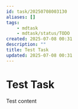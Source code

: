 ```yaml
---
id: task/20250708003130
aliases: []
tags:
    - mdtask
    - mdtask/status/TODO
created: 2025-07-08 00:31
description: ""
title: Test Task
updated: 2025-07-08 00:31
---
```


# Test Task

Test content
